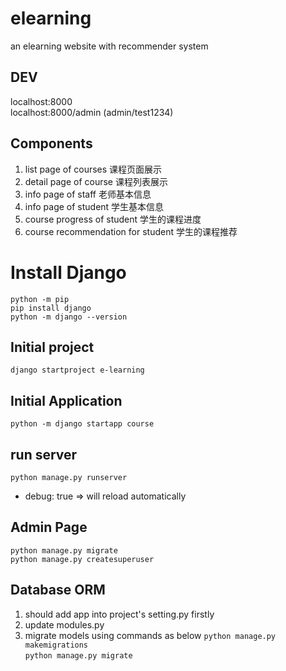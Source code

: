 # elearning
an elearning website with recommender system
## DEV
localhost:8000  
localhost:8000/admin (admin/test1234)
## Components
1. list page of courses 课程页面展示
2. detail page of course 课程列表展示
3. info page of staff 老师基本信息
4. info page of student 学生基本信息
5. course progress of student 学生的课程进度
6. course recommendation for student 学生的课程推荐

# Install Django
`python -m pip`  
`pip install django`  
`python -m django --version`
## Initial project
`django startproject e-learning`
## Initial Application
`python -m django startapp course`
## run server
`python manage.py runserver`  
 - debug: true => will reload automatically
## Admin Page
`python manage.py migrate`  
`python manage.py createsuperuser`
## Database ORM
1. should add app into project's setting.py firstly
2. update modules.py
3. migrate models using commands as below
`python manage.py makemigrations`  
`python manage.py migrate`  